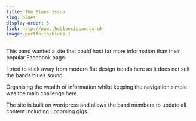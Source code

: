 ```yaml
---
title: The Blues Issue
slug: blues
display-order: 5
link: http://www.thebluesissue.co.uk
image: portfolio/blues-1
---
```


This band wanted a site that could host far more information than their popular Facebook page.

I tried to stick away from modern flat design trends here as it does not suit the bands blues sound.

Organising the wealth of information whilst keeping the navigation simple was the main challenge here.

The site is built on wordpress and allows the band members to update all content including upcoming gigs.
